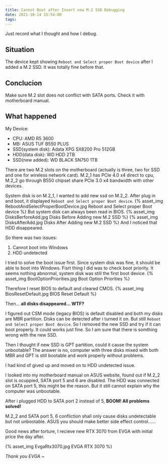 ```yaml
---
title: Cannot Boot after Insert new M.2 SSD Debugging
date: 2021-10-14 15:54:00
tags:
---
```



Just record what I thought and how I debug.

## Situation

The device kept showing `Reboot and Select proper Boot device` after I added a M.2 SSD.
It was totally fine before that.

## Conclucion

Make sure M.2 slot does not conflict with SATA ports. Check it with motherboard manual.

<!-- more -->

## What happened

My Device:
+ CPU: AMD R5 3600
+ MB: ASUS TUF B550 PLUS
+ SSD(system disk): Adata XPG SX8200 Pro 512GB
+ HDD(data disk): WD HDD 2TB
+ SSD(new added): WD BLACK SN750 1TB

There are two M.2 slots on the motherboard (actually is three, two for SSD and one for wireless network card). M.2_1 has PCIe 4.0 x4 direct to cpu, M.2_2 go through B550 chipset share PCIe 3.0 x4 bandwidth with other devices.

System disk is on M.2_1, I wanted to add new ssd on M.2_2. After plug in and boot, it displayed `Reboot and Select proper Boot device`.
{% asset_img RebootAndSelectProperBootDevice.jpg Reboot and Select proper Boot device %}
But system disk can always been read in BIOS.
{% asset_img DisksBerforeAdd.jpg Disks Before Adding new M.2 SSD %}
{% asset_img DisksAfterAdd.jpg Disks After Adding new M.2 SSD %}
And I noticed that HDD disappeared.

So there was two issues:
1. Cannot boot into Windows
2. HDD undetected

I tried to solve the boot issue first. Since system disk was fine, it should be able to boot into Windows.
Fisrt thing I did was to check boot priority. It seems nothing abnormal, system disk was still the first boot device.
{% asset_img BootOptionPriorities.jpg Boot Option Priorities %}

Therefore I reset BIOS to default and cleared CMOS.
{% asset_img BiosResetDefault.jpg BIOS Reset Default %}

Then... **all disks disappeared... WTF?**

I figured out CSM mode (legacy BIOS) is default disabled and both my disks are MBR partition. Disks can be detected after i turned it on. But still `Reboot and Select proper Boot device`.
So I removed the new SSD and try if it can boot properly. It could works just fine. So I am sure that there is somthing wrong with the new SSD.

Then I thought if new SSD is GPT partition, could it cause the system unbootable?
The answer is no, computer with three disks mixed with both MBR and GPT is still bootable and work properly without problems.

I had kind of gived up and moved on to HDD undetected issue.

I looked into my motherboard manual on ASUS website, found out if M.2_2 slot is ocuppied, SATA port 5 and 6 are disabled. The HDD was connected on SATA port 5, this might be the reason. But it still cannot explain why the computer was unbootable. 

After i plugged HDD to SATA port 2 instead of 5, **BOOM! All problems solved!**

M.2_2 and SATA port 5, 6 confliction shall only cause disks undetectable but not unbootable.
ASUS you should make better side effect control......

Good news after torture, I recieve new RTX 3070 from EVGA with initial price the day after.

{% asset_img EvgaRtx3070.jpg EVGA RTX 3070 %}

*Thank you EVGA ~*
